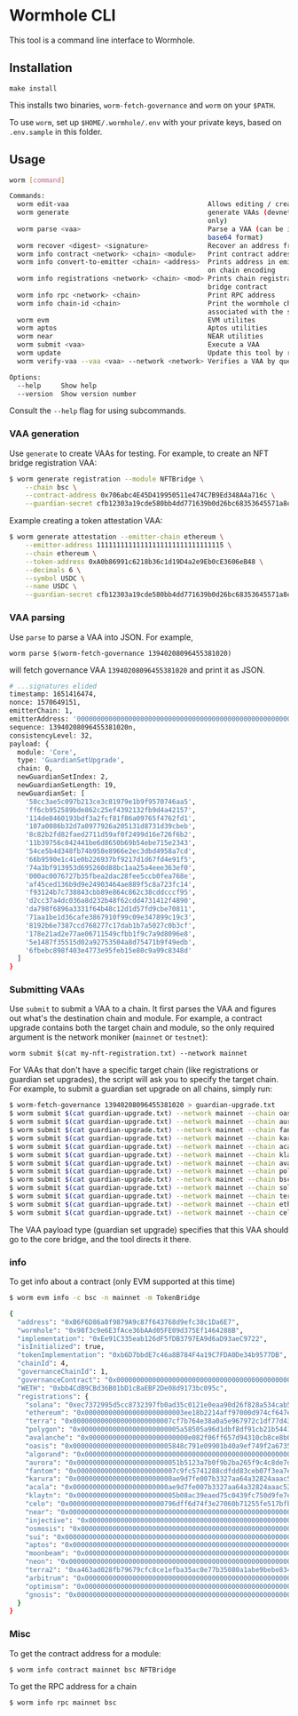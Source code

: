 # Wormhole CLI

This tool is a command line interface to Wormhole.

## Installation

    make install

This installs two binaries, `worm-fetch-governance` and `worm` on your `$PATH`.

To use `worm`, set up `$HOME/.wormhole/.env` with your
private keys, based on `.env.sample` in this folder.

## Usage

```sh
worm [command]

Commands:
  worm edit-vaa                                   Allows editing / creating / signing VAAs
  worm generate                                   generate VAAs (devnet and testnet
                                                  only)
  worm parse <vaa>                                Parse a VAA (can be in either hex or
                                                  base64 format)
  worm recover <digest> <signature>               Recover an address from a signature
  worm info contract <network> <chain> <module>   Print contract address
  worm info convert-to-emitter <chain> <address>  Prints address in emitter address form based
                                                  on chain encoding
  worm info registrations <network> <chain> <mod> Prints chain registrations for the specified
                                                  bridge contract
  worm info rpc <network> <chain>                 Print RPC address
  worm info chain-id <chain>                      Print the wormhole chain ID integer
                                                  associated with the specified chain name
  worm evm                                        EVM utilites
  worm aptos                                      Aptos utilities
  worm near                                       NEAR utilities
  worm submit <vaa>                               Execute a VAA
  worm update                                     Update this tool by rebuilding it
  worm verify-vaa --vaa <vaa> --network <network> Verifies a VAA by querying the core contract on Ethereum

Options:
  --help     Show help                                                 [boolean]
  --version  Show version number                                       [boolean]
```

Consult the `--help` flag for using subcommands.

### VAA generation

Use `generate` to create VAAs for testing. For example, to create an NFT bridge registration VAA:

```sh
$ worm generate registration --module NFTBridge \
    --chain bsc \
    --contract-address 0x706abc4E45D419950511e474C7B9Ed348A4a716c \
    --guardian-secret cfb12303a19cde580bb4dd771639b0d26bc68353645571a8cff516ab2ee113a0
```

Example creating a token attestation VAA:

```sh
$ worm generate attestation --emitter-chain ethereum \
    --emitter-address 11111111111111111111111111111115 \
    --chain ethereum \
    --token-address 0xA0b86991c6218b36c1d19D4a2e9Eb0cE3606eB48 \
    --decimals 6 \
    --symbol USDC \
    --name USDC \
    --guardian-secret cfb12303a19cde580bb4dd771639b0d26bc68353645571a8cff516ab2ee113a0
```

### VAA parsing

Use `parse` to parse a VAA into JSON. For example,

    worm parse $(worm-fetch-governance 13940208096455381020)

will fetch governance VAA `13940208096455381020` and print it as JSON.

```sh
# ...signatures elided
timestamp: 1651416474,
nonce: 1570649151,
emitterChain: 1,
emitterAddress: '0000000000000000000000000000000000000000000000000000000000000004',
sequence: 13940208096455381020n,
consistencyLevel: 32,
payload: {
  module: 'Core',
  type: 'GuardianSetUpgrade',
  chain: 0,
  newGuardianSetIndex: 2,
  newGuardianSetLength: 19,
  newGuardianSet: [
    '58cc3ae5c097b213ce3c81979e1b9f9570746aa5',
    'ff6cb952589bde862c25ef4392132fb9d4a42157',
    '114de8460193bdf3a2fcf81f86a09765f4762fd1',
    '107a0086b32d7a0977926a205131d8731d39cbeb',
    '8c82b2fd82faed2711d59af0f2499d16e726f6b2',
    '11b39756c042441be6d8650b69b54ebe715e2343',
    '54ce5b4d348fb74b958e8966e2ec3dbd4958a7cd',
    '66b9590e1c41e0b226937bf9217d1d67fd4e91f5',
    '74a3bf913953d695260d88bc1aa25a4eee363ef0',
    '000ac0076727b35fbea2dac28fee5ccb0fea768e',
    'af45ced136b9d9e24903464ae889f5c8a723fc14',
    'f93124b7c738843cbb89e864c862c38cddcccf95',
    'd2cc37a4dc036a8d232b48f62cdd4731412f4890',
    'da798f6896a3331f64b48c12d1d57fd9cbe70811',
    '71aa1be1d36cafe3867910f99c09e347899c19c3',
    '8192b6e7387ccd768277c17dab1b7a5027c0b3cf',
    '178e21ad2e77ae06711549cfbb1f9c7a9d8096e8',
    '5e1487f35515d02a92753504a8d75471b9f49edb',
    '6fbebc898f403e4773e95feb15e80c9a99c8348d'
  ]
}
```

### Submitting VAAs

Use `submit` to submit a VAA to a chain. It first parses the VAA and figures out
what's the destination chain and module. For example, a contract upgrade contains both the target chain and module, so the only required argument is the network moniker (`mainnet` or `testnet`):

    worm submit $(cat my-nft-registration.txt) --network mainnet

For VAAs that don't have a specific target chain (like registrations or guardian
set upgrades), the script will ask you to specify the target chain.
For example, to submit a guardian set upgrade on all chains, simply run:

```sh
$ worm-fetch-governance 13940208096455381020 > guardian-upgrade.txt
$ worm submit $(cat guardian-upgrade.txt) --network mainnet --chain oasis
$ worm submit $(cat guardian-upgrade.txt) --network mainnet --chain aurora
$ worm submit $(cat guardian-upgrade.txt) --network mainnet --chain fantom
$ worm submit $(cat guardian-upgrade.txt) --network mainnet --chain karura
$ worm submit $(cat guardian-upgrade.txt) --network mainnet --chain acala
$ worm submit $(cat guardian-upgrade.txt) --network mainnet --chain klaytn
$ worm submit $(cat guardian-upgrade.txt) --network mainnet --chain avalanche
$ worm submit $(cat guardian-upgrade.txt) --network mainnet --chain polygon
$ worm submit $(cat guardian-upgrade.txt) --network mainnet --chain bsc
$ worm submit $(cat guardian-upgrade.txt) --network mainnet --chain solana
$ worm submit $(cat guardian-upgrade.txt) --network mainnet --chain terra
$ worm submit $(cat guardian-upgrade.txt) --network mainnet --chain ethereum
$ worm submit $(cat guardian-upgrade.txt) --network mainnet --chain celo
```

The VAA payload type (guardian set upgrade) specifies that this VAA should go to the core bridge, and the tool directs it there.

### info

To get info about a contract (only EVM supported at this time)

```sh
$ worm evm info -c bsc -n mainnet -m TokenBridge

{
  "address": "0xB6F6D86a8f9879A9c87f643768d9efc38c1Da6E7",
  "wormhole": "0x98f3c9e6E3fAce36bAAd05FE09d375Ef1464288B",
  "implementation": "0xEe91C335eab126dF5fDB3797EA9d6aD93aeC9722",
  "isInitialized": true,
  "tokenImplementation": "0xb6D7bbdE7c46a8B784F4a19C7FDA0De34b9577DB",
  "chainId": 4,
  "governanceChainId": 1,
  "governanceContract": "0x0000000000000000000000000000000000000000000000000000000000000004",
  "WETH": "0xbb4CdB9CBd36B01bD1cBaEBF2De08d9173bc095c",
  "registrations": {
    "solana": "0xec7372995d5cc8732397fb0ad35c0121e0eaa90d26f828a534cab54391b3a4f5",
    "ethereum": "0x0000000000000000000000003ee18b2214aff97000d974cf647e7c347e8fa585",
    "terra": "0x0000000000000000000000007cf7b764e38a0a5e967972c1df77d432510564e2",
    "polygon": "0x0000000000000000000000005a58505a96d1dbf8df91cb21b54419fc36e93fde",
    "avalanche": "0x0000000000000000000000000e082f06ff657d94310cb8ce8b0d9a04541d8052",
    "oasis": "0x0000000000000000000000005848c791e09901b40a9ef749f2a6735b418d7564",
    "algorand": "0x0000000000000000000000000000000000000000000000000000000000000000",
    "aurora": "0x00000000000000000000000051b5123a7b0f9b2ba265f9c4c8de7d78d52f510f",
    "fantom": "0x0000000000000000000000007c9fc5741288cdfdd83ceb07f3ea7e22618d79d2",
    "karura": "0x000000000000000000000000ae9d7fe007b3327aa64a32824aaac52c42a6e624",
    "acala": "0x000000000000000000000000ae9d7fe007b3327aa64a32824aaac52c42a6e624",
    "klaytn": "0x0000000000000000000000005b08ac39eaed75c0439fc750d9fe7e1f9dd0193f",
    "celo": "0x000000000000000000000000796dff6d74f3e27060b71255fe517bfb23c93eed",
    "near": "0x0000000000000000000000000000000000000000000000000000000000000000",
    "injective": "0x0000000000000000000000000000000000000000000000000000000000000000",
    "osmosis": "0x0000000000000000000000000000000000000000000000000000000000000000",
    "sui": "0x0000000000000000000000000000000000000000000000000000000000000000",
    "aptos": "0x0000000000000000000000000000000000000000000000000000000000000000",
    "moonbeam": "0x0000000000000000000000000000000000000000000000000000000000000000",
    "neon": "0x0000000000000000000000000000000000000000000000000000000000000000",
    "terra2": "0xa463ad028fb79679cfc8ce1efba35ac0e77b35080a1abe9bebe83461f176b0a3",
    "arbitrum": "0x0000000000000000000000000000000000000000000000000000000000000000",
    "optimism": "0x0000000000000000000000000000000000000000000000000000000000000000",
    "gnosis": "0x0000000000000000000000000000000000000000000000000000000000000000",
  }
}

```

### Misc

To get the contract address for a module:

    $ worm info contract mainnet bsc NFTBridge

To get the RPC address for a chain

    $ worm info rpc mainnet bsc
